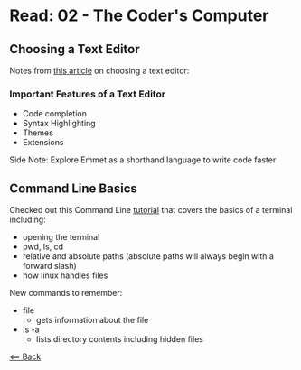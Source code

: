 # Read: 02 - The Coder's Computer

## Choosing a Text Editor

Notes from [this article](https://codefellows.github.io/code-102-guide/curriculum/class-02/Choosing-A-Text-Editor--The-Older-Coder.pdf) on choosing a text editor:

### Important Features of a Text Editor

- Code completion
- Syntax Highlighting
- Themes
- Extensions

Side Note: Explore Emmet as a shorthand language to write code faster

## Command Line Basics

Checked out this Command Line [tutorial](https://ryanstutorials.net/linuxtutorial/commandline.php) that covers the basics of a terminal including:

- opening the terminal
- pwd, ls, cd
- relative and absolute paths (absolute paths will always begin with a forward slash)
- how linux handles files

New commands to remember:

- file
  - gets information about the file
- ls -a
  - lists directory contents including hidden files

[<== Back](/README.md)
